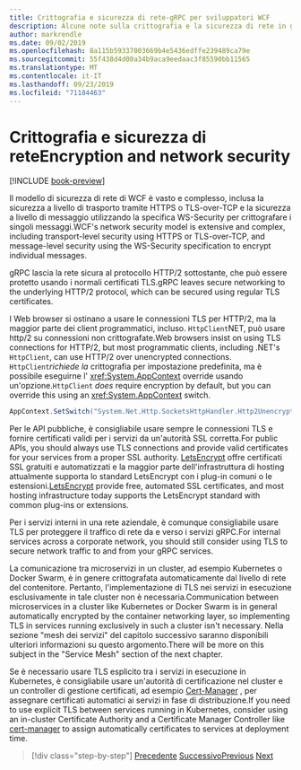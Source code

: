 ```yaml
---
title: Crittografia e sicurezza di rete-gRPC per sviluppatori WCF
description: Alcune note sulla crittografia e la sicurezza di rete in gRPC
author: markrendle
ms.date: 09/02/2019
ms.openlocfilehash: 8a115b59337003669b4e5436edffe239489ca79e
ms.sourcegitcommit: 55f438d4d00a34b9aca9eedaac3f85590bb11565
ms.translationtype: MT
ms.contentlocale: it-IT
ms.lasthandoff: 09/23/2019
ms.locfileid: "71184463"
---
```

# <a name="encryption-and-network-security"></a><span data-ttu-id="ba1a8-103">Crittografia e sicurezza di rete</span><span class="sxs-lookup"><span data-stu-id="ba1a8-103">Encryption and network security</span></span>

[!INCLUDE [book-preview](../../../includes/book-preview.md)]

<span data-ttu-id="ba1a8-104">Il modello di sicurezza di rete di WCF è vasto e complesso, inclusa la sicurezza a livello di trasporto tramite HTTPS o TLS-over-TCP e la sicurezza a livello di messaggio utilizzando la specifica WS-Security per crittografare i singoli messaggi.</span><span class="sxs-lookup"><span data-stu-id="ba1a8-104">WCF's network security model is extensive and complex, including transport-level security using HTTPS or TLS-over-TCP, and message-level security using the WS-Security specification to encrypt individual messages.</span></span>

<span data-ttu-id="ba1a8-105">gRPC lascia la rete sicura al protocollo HTTP/2 sottostante, che può essere protetto usando i normali certificati TLS.</span><span class="sxs-lookup"><span data-stu-id="ba1a8-105">gRPC leaves secure networking to the underlying HTTP/2 protocol, which can be secured using regular TLS certificates.</span></span>

<span data-ttu-id="ba1a8-106">I Web browser si ostinano a usare le connessioni TLS per HTTP/2, ma la maggior parte dei client programmatici, incluso. `HttpClient`NET, può usare http/2 su connessioni non crittografate.</span><span class="sxs-lookup"><span data-stu-id="ba1a8-106">Web browsers insist on using TLS connections for HTTP/2, but most programmatic clients, including .NET's `HttpClient`, can use HTTP/2 over unencrypted connections.</span></span> <span data-ttu-id="ba1a8-107">`HttpClient`*richiede la* crittografia per impostazione predefinita, ma è possibile eseguirne l' <xref:System.AppContext> override usando un'opzione.</span><span class="sxs-lookup"><span data-stu-id="ba1a8-107">`HttpClient` *does* require encryption by default, but you can override this using an <xref:System.AppContext> switch.</span></span>

```csharp
AppContext.SetSwitch("System.Net.Http.SocketsHttpHandler.Http2UnencryptedSupport", true);
```

<span data-ttu-id="ba1a8-108">Per le API pubbliche, è consigliabile usare sempre le connessioni TLS e fornire certificati validi per i servizi da un'autorità SSL corretta.</span><span class="sxs-lookup"><span data-stu-id="ba1a8-108">For public APIs, you should always use TLS connections and provide valid certificates for your services from a proper SSL authority.</span></span> <span data-ttu-id="ba1a8-109">[LetsEncrypt](https://letsencrypt.org) offre certificati SSL gratuiti e automatizzati e la maggior parte dell'infrastruttura di hosting attualmente supporta lo standard LetsEncrypt con i plug-in comuni o le estensioni.</span><span class="sxs-lookup"><span data-stu-id="ba1a8-109">[LetsEncrypt](https://letsencrypt.org) provide free, automated SSL certificates, and most hosting infrastructure today supports the LetsEncrypt standard with common plug-ins or extensions.</span></span>

<span data-ttu-id="ba1a8-110">Per i servizi interni in una rete aziendale, è comunque consigliabile usare TLS per proteggere il traffico di rete da e verso i servizi gRPC.</span><span class="sxs-lookup"><span data-stu-id="ba1a8-110">For internal services across a corporate network, you should still consider using TLS to secure network traffic to and from your gRPC services.</span></span>

<span data-ttu-id="ba1a8-111">La comunicazione tra microservizi in un cluster, ad esempio Kubernetes o Docker Swarm, è in genere crittografata automaticamente dal livello di rete del contenitore. Pertanto, l'implementazione di TLS nei servizi in esecuzione esclusivamente in tale cluster non è necessaria.</span><span class="sxs-lookup"><span data-stu-id="ba1a8-111">Communication between microservices in a cluster like Kubernetes or Docker Swarm is in general automatically encrypted by the container networking layer, so implementing TLS in services running exclusively in such a cluster isn't necessary.</span></span> <span data-ttu-id="ba1a8-112">Nella sezione "mesh dei servizi" del capitolo successivo saranno disponibili ulteriori informazioni su questo argomento.</span><span class="sxs-lookup"><span data-stu-id="ba1a8-112">There will be more on this subject in the "Service Mesh" section of the next chapter.</span></span>

<span data-ttu-id="ba1a8-113">Se è necessario usare TLS esplicito tra i servizi in esecuzione in Kubernetes, è consigliabile usare un'autorità di certificazione nel cluster e un controller di gestione certificati, ad esempio [Cert-Manager](https://docs.cert-manager.io/en/latest/) , per assegnare certificati automatici ai servizi in fase di distribuzione.</span><span class="sxs-lookup"><span data-stu-id="ba1a8-113">If you need to use explicit TLS between services running in Kubernetes, consider using an in-cluster Certificate Authority and a Certificate Manager Controller like [cert-manager](https://docs.cert-manager.io/en/latest/) to assign automatically certificates to services at deployment time.</span></span>

>[!div class="step-by-step"]
><span data-ttu-id="ba1a8-114">[Precedente](channel-credentials.md)
>[Successivo](grpc-in-production.md)</span><span class="sxs-lookup"><span data-stu-id="ba1a8-114">[Previous](channel-credentials.md)
[Next](grpc-in-production.md)</span></span>
